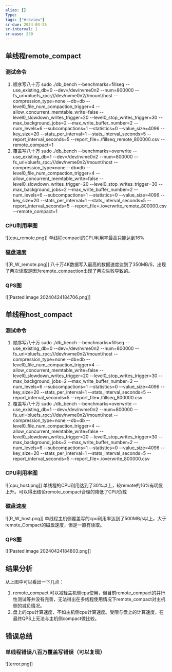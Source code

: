 ```yaml
---
alias: []
Type: 
tags: ["#review"]
sr-due: 2024-04-25
sr-interval: 1
sr-ease: 250
---
```


## 单线程remote_compact 
### 测试命令
1. 顺序写八十万
sudo ./db_bench --benchmarks=fillseq --use_existing_db=0 --dev=/dev/nvme0n2 --num=800000 --fs_uri=bluefs_rpc:///dev/nvme0n2//mount/host --compression_type=none --db=db --level0_file_num_compaction_trigger=4 --allow_concurrent_memtable_write=false --level0_slowdown_writes_trigger=20 --level0_stop_writes_trigger=30 --max_background_jobs=2 --max_write_buffer_number=2 --num_levels=6 --subcompactions=1 --statistics=0 --value_size=4096 --key_size=20 --stats_per_interval=1 --stats_interval_seconds=5 --report_interval_seconds=5 --report_file=./fillseq_remote_800000.csv --remote_compact=1
2. 覆盖写八十万
sudo ./db_bench --benchmarks=overwrite --use_existing_db=1 --dev=/dev/nvme0n2 --num=800000 --fs_uri=bluefs_rpc:///dev/nvme0n2//mount/host --compression_type=none --db=db --level0_file_num_compaction_trigger=4 --allow_concurrent_memtable_write=false --level0_slowdown_writes_trigger=20 --level0_stop_writes_trigger=30 --max_background_jobs=2 --max_write_buffer_number=2 --num_levels=6 --subcompactions=1 --statistics=0 --value_size=4096 --key_size=20 --stats_per_interval=1 --stats_interval_seconds=5 --report_interval_seconds=5 --report_file=./overwrite_remote_800000.csv --remote_compact=1
### CPU利用率图
![[cpu_remote.png]]
单线程compact的CPU利用率最高只能达到16%
### 磁盘速度
![[R_W_remote.png]]
八十万4K数据写入最高的数据速度达到了350MB/S，出现了两次读取是因为remote_compaction出现了两次失败导致的。
### QPS图
![[Pasted image 20240424184706.png]]

## 单线程host_compact 
### 测试命令
1. 顺序写八十万
sudo ./db_bench --benchmarks=fillseq --use_existing_db=0 --dev=/dev/nvme0n2 --num=800000 --fs_uri=bluefs_rpc:///dev/nvme0n2//mount/host --compression_type=none --db=db --level0_file_num_compaction_trigger=4 --allow_concurrent_memtable_write=false --level0_slowdown_writes_trigger=20 --level0_stop_writes_trigger=30 --max_background_jobs=2 --max_write_buffer_number=2 --num_levels=6 --subcompactions=1 --statistics=0 --value_size=4096 --key_size=20 --stats_per_interval=1 --stats_interval_seconds=5 --report_interval_seconds=5 --report_file=./fillseq_800000.csv
2. 覆盖写八十万
sudo ./db_bench --benchmarks=overwrite --use_existing_db=1 --dev=/dev/nvme0n2 --num=800000 --fs_uri=bluefs_rpc:///dev/nvme0n2//mount/host --compression_type=none --db=db --level0_file_num_compaction_trigger=4 --allow_concurrent_memtable_write=false --level0_slowdown_writes_trigger=20 --level0_stop_writes_trigger=30 --max_background_jobs=2 --max_write_buffer_number=2 --num_levels=6 --subcompactions=1 --statistics=0 --value_size=4096 --key_size=20 --stats_per_interval=1 --stats_interval_seconds=5 --report_interval_seconds=5 --report_file=./overwrite_800000.csv
### CPU利用率图
![[cpu_host.png]]
单线程的CPU利用达到了30%以上，较remote的16%有明显上升。可以得出结论remote_compact合理的降低了CPU负载
### 磁盘速度
![[R_W_host.png]]
单线程主机侧覆盖写的cpu利用率达到了500MB/s以上，大于remote_Compact的磁盘速度，但是一直有读取。
### QPS图
![[Pasted image 20240424184803.png]]
## 结果分析
从上图中可以看出一下几点：
1. remote_compact 可以减轻主机侧cpu使用，但目前remote_compact的并行性测试等并没有完善，无法得出在多线程使用情况下remote_compact对主机侧的减负情况。
2. 盘上的cpu计算速度，不如主机侧cpu计算速度。受限与盘上的计算速度，在最终QPS上无法与主机侧compact做比较。
## 错误总结
### 单线程错误八百万覆盖写错误（可以复现）
![[error.png]]